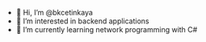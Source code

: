 - 👋 Hi, I’m @bkcetinkaya
- 👀 I’m interested in backend applications
- 🌱 I’m currently learning network programming with C#


<!---
bkcetinkaya/bkcetinkaya is a ✨ special ✨ repository because its `README.md` (this file) appears on your GitHub profile.
You can click the Preview link to take a look at your changes.
--->

